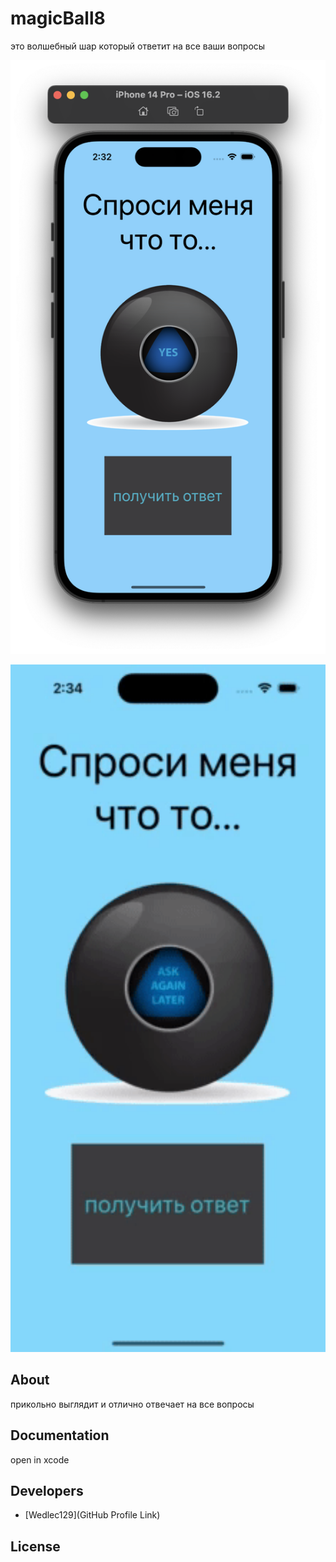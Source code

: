 # magicBall8

это волшебный шар который ответит на все ваши вопросы

<p align="center">
      <img src="https://github.com/Wedlec129/magicBall8/blob/main/Снимок%20экрана%202023-03-16%20в%2014.32.13.png" width="726">
</p>

<p align="center">
      <img src="https://github.com/Wedlec129/magicBall8/blob/main/Simulator%20Screen%20Recording%20-%20iPhone%2014%20Pro%20-%202023-03-16%20at%2014.35.03.gif" width="726">
</p>


## About

прикольно выглядит и отлично отвечает на все вопросы

## Documentation

open in xcode 

## Developers

- [Wedlec129](GitHub Profile Link)

## License
